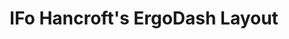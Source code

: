 ---
layout: layouts/keymapdb_entry.njk
OS: []
keymap_author: ifohancroft
firmware: QMK
hasHomeRowMods: False
hasLetterOnThumb: False
hasVerticalCombos: False
thumb: https://i.imgur.com/vANNhro.png
imageDate: idk
keyCount: 68
keyboard: ErgoDash rev1.2
languages: ['English']
layerCount: 4
title: "IFo Hancroft's ErgoDash Layout"
split: True
stagger: columnar
summary: 
keymap_url: https://github.com/ifohancroft/qmk_firmware/tree/master/keyboards/ergodash/rev1/keymaps/ifohancroft
writeup: https://github.com/ifohancroft/qmk_firmware/tree/master/keyboards/ergodash/rev1/keymaps/ifohancroft/readme.md
---